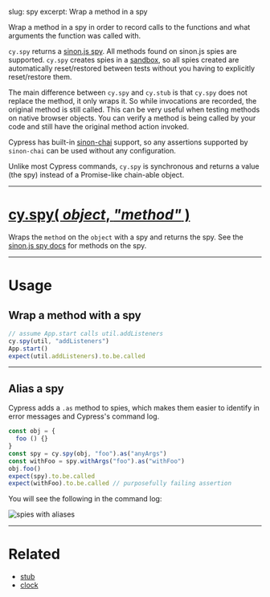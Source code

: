 slug: spy
excerpt: Wrap a method in a spy

Wrap a method in a spy in order to record calls to the functions and what arguments the function was called with.

`cy.spy` returns a [sinon.js spy](http://sinonjs.org/docs/#spies). All methods found on sinon.js spies are supported. `cy.spy` creates spies in a [sandbox](http://sinonjs.org/docs/#sandbox), so all spies created are automatically reset/restored between tests without you having to explicitly reset/restore them.

The main difference between `cy.spy` and `cy.stub` is that `cy.spy` does not replace the method, it only wraps it. So while invocations are recorded, the original method is still called. This can be very useful when testing methods on native browser objects. You can verify a method is being called by your code and still have the original method action invoked.

Cypress has built-in [sinon-chai](https://github.com/domenic/sinon-chai) support, so any assertions supported by `sinon-chai` can be used without any configuration.

Unlike most Cypress commands, `cy.spy` is synchronous and returns a value (the spy) instead of a Promise-like chain-able object.

***

# [cy.spy( *object*, *"method"* )](#section-usage)

Wraps the `method` on the `object` with a spy and returns the spy. See the [sinon.js spy docs](http://sinonjs.org/docs/#spies) for methods on the spy.

***

# Usage

## Wrap a method with a spy

```javascript
// assume App.start calls util.addListeners
cy.spy(util, "addListeners")
App.start()
expect(util.addListeners).to.be.called  

```

***

## Alias a spy

Cypress adds a `.as` method to spies, which makes them easier to identify in error messages and Cypress's command log.

```javascript
const obj = {
  foo () {}
}
const spy = cy.spy(obj, "foo").as("anyArgs")
const withFoo = spy.withArgs("foo").as("withFoo")
obj.foo()
expect(spy).to.be.called
expect(withFoo).to.be.called // purposefully failing assertion
```

You will see the following in the command log:

![spies with aliases](https://cloud.githubusercontent.com/assets/1157043/22427271/83d3df42-e6d0-11e6-8785-e0f22448bfe1.png)

***

# Related

- [stub](https://on.cypress.io/api/stub)
- [clock](https://on.cypress.io/api/clock)
